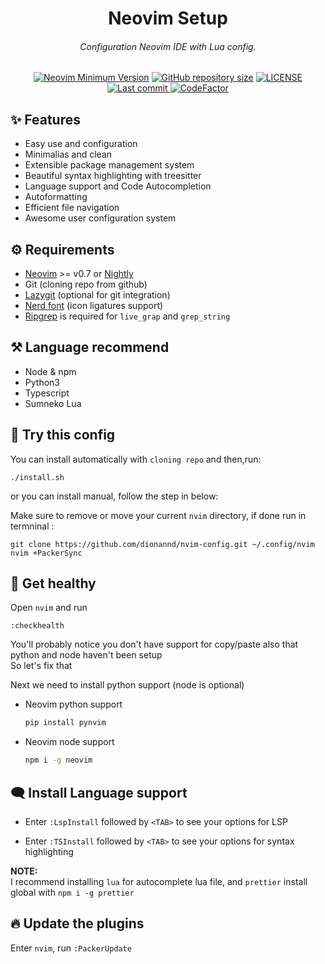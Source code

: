 <h1 align="center"> Neovim Setup </h1>

<h6 align="center"> Configuration Neovim IDE with Lua config. </h6>
  
<div align="center">

[![Neovim Minimum Version](https://img.shields.io/badge/Neovim-0.7+-blueviolet.svg?style=flat-square&logo=Neovim&logoColor=white)](https://github.com/neovim/neovim)
  <a href="https://github.com/dionannd/nvim-config"
        ><img
            src="https://img.shields.io/github/repo-size/dionannd/nvim-config?style=flat-square&label=Repo"
            alt="GitHub repository size"
    /></a>
    <a href="https://github.com/dionannd/nvim-config/blob/main/LICENSE">
        <img src="https://img.shields.io/github/license/dionannd/nvim-config?style=flat-square&logo=GNU&label=License" alt="LICENSE"
      />
    <a href="https://github.com/dionannd/nvim-config/pulse">
      <img alt="Last commit" src="https://img.shields.io/github/last-commit/dionannd/nvim-config?style=flat-square&label=Last Commit"/>
    </a>
    <a href="https://www.codefactor.io/repository/github/dionannd/nvim-config">
      <img src="https://www.codefactor.io/repository/github/dionannd/nvim-config/badge" alt="CodeFactor" />
    </a>
</div>

## ✨ Features
- Easy use and configuration
- Minimalias and clean
- Extensible package management system
- Beautiful syntax highlighting with treesitter
- Language support and Code Autocompletion
- Autoformatting
- Efficient file navigation
- Awesome user configuration system

## ⚙️ Requirements
- [Neovim](https://neovim.io/) >= v0.7 or [Nightly](https://github.com/neovim/neovim/releases/tag/nightly)
- Git (cloning repo from github)
- [Lazygit](https://github.com/jesseduffield/lazygit) (optional for git integration)
- [Nerd font](https://www.nerdfonts.com/) (icon ligatures support)
- [Ripgrep](https://github.com/BurntSushi/ripgrep) is required for `live_grap` and `grep_string`

## ⚒️  Language recommend
- Node & npm
- Python3
- Typescript
- Sumneko Lua

## 🚀 Try this config

You can install automatically with `cloning repo` and then,run:
```
./install.sh
```
or you can install manual, follow the step in below:

Make sure to remove or move your current `nvim` directory, 
if done run in termninal :

```
git clone https://github.com/dionannd/nvim-config.git ~/.config/nvim
nvim +PackerSync
```

## 🎣 Get healthy

Open `nvim` and run
```
:checkhealth
```

You'll probably notice you don't have support for copy/paste also that python and node haven't been setup <br />
So let's fix that <br />

Next we need to install python support (node is optional)
- Neovim python support
  
  ```bash
  pip install pynvim
  ```
- Neovim node support
  
  ```bash
  npm i -g neovim
  ```

## 🗨️ Install Language support

- Enter `:LspInstall` followed by `<TAB>` to see your options for LSP

- Enter `:TSInstall` followed by `<TAB>` to see your options for syntax highlighting

**NOTE:** <br />
I recommend installing `lua` for autocomplete lua file, and `prettier` install global with `npm i -g prettier`

## 🔥 Update the plugins

Enter `nvim`, run `:PackerUpdate`
